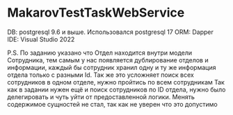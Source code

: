 # MakarovTestTaskWebService
DB: postgresql 9.6 и выше. Использовался postgresql 17
ORM: Dapper
IDE: Visual Studio 2022

P.S. По заданию указано что Отдел находится внутри модели Сотрудника, тем самым у нас появляется дублирование отделов и информации, каждый бы сотрудник хранил одну и ту же информация отдела только с разными Id. Так же это усложняет поиск всех сотрудников в одном отделе, нужно пройтись по всем сотрудникам
Так как в задании нужен ещё и поиск сотрудников по ID отдела, нужно было делегировать и чуть уйти от предоставленной логики. Менять содержимое сущностей не стал, так как не уверен что это допустимо
